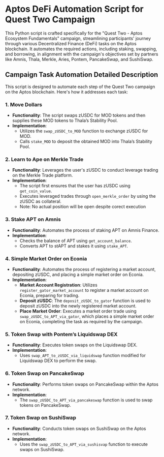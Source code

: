 # Aptos DeFi Automation Script for Quest Two Campaign

This Python script is crafted specifically for the "Quest Two - Aptos Ecosystem Fundamentals" campaign, streamlining participants' journey through various Decentralized Finance (DeFi) tasks on the Aptos blockchain. It automates the required actions, including staking, swapping, and borrowing, in alignment with the campaign's objectives set by partners like Amnis, Thala, Merkle, Aries, Pontem, PancakeSwap, and SushiSwap.

## Campaign Task Automation Detailed Description

This script is designed to automate each step of the Quest Two campaign on the Aptos blockchain. Here's how it addresses each task:

### 1. Move Dollars
- **Functionality**: The script swaps zUSDC for MOD tokens and then supplies these MOD tokens to Thala’s Stability Pool.
- **Implementation**:
  - Utilizes the `swap_zUSDC_to_MOD` function to exchange zUSDC for MOD.
  - Calls `stake_MOD` to deposit the obtained MOD into Thala’s Stability Pool.

### 2. Learn to Ape on Merkle Trade
- **Functionality**: Leverages the user's zUSDC to conduct leverage trading on the Merkle Trade platform.
- **Implementation**:
  - The script first ensures that the user has zUSDC using `get_coin_value`.
  - Executes leveraged trades through `open_merkle_order` by using the zUSDC as collateral.
  - Note: No actual position will be open despite corect execution

### 3. Stake APT on Amnis
- **Functionality**: Automates the process of staking APT on Amnis Finance.
- **Implementation**:
  - Checks the balance of APT using `get_account_balance`.
  - Converts APT to stAPT and stakes it using `stake_APT`.

### 4. Simple Market Order on Econia
- **Functionality**: Automates the process of registering a market account, depositing zUSDC, and placing a simple market order on Econia.
- **Implementation**:
  - **Market Account Registration**: Utilizes `register_gator_market_account` to register a market account on Econia, preparing for trading.
  - **Deposit zUSDC**: The `deposit_zUSDC_to_gator` function is used to deposit zUSDC into the newly registered market account.
  - **Place Market Order**: Executes a market order trade using `swap_zUSDC_to_APT_via_gator`, which places a simple market order on Econia, completing the task as required by the campaign.

### 5. Token Swap with Pontem’s Liquidswap DEX
- **Functionality**: Executes token swaps on the Liquidswap DEX.
- **Implementation**:
  - Uses `swap_APT_to_zUSDC_via_liquidswap` function modified for Liquidswap DEX to perform the swap.

### 6. Token Swap on PancakeSwap
- **Functionality**: Performs token swaps on PancakeSwap within the Aptos network.
- **Implementation**:
  - The `swap_zUSDC_to_APT_via_pancakeswap` function is used to swap tokens on PancakeSwap.

### 7. Token Swap on SushiSwap
- **Functionality**: Conducts token swaps on SushiSwap on the Aptos network.
- **Implementation**:
  - Uses the `swap_zUSDC_to_APT_via_sushisvap` function to execute swaps on SushiSwap.

